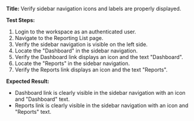 **Title:** Verify sidebar navigation icons and labels are properly displayed.

**Test Steps:**
1. Login to the workspace as an authenticated user.
2. Navigate to the Reporting List page.
3. Verify the sidebar navigation is visible on the left side.
4. Locate the "Dashboard" in the sidebar navigation.
5. Verify the Dashboard link displays an icon and the text "Dashboard".
6. Locate the "Reports" in the sidebar navigation.
7. Verify the Reports link displays an icon and the text "Reports".

**Expected Result:**
- Dashboard link is clearly visible in the sidebar navigation with an icon and "Dashboard" text.
- Reports link is clearly visible in the sidebar navigation with an icon and "Reports" text.